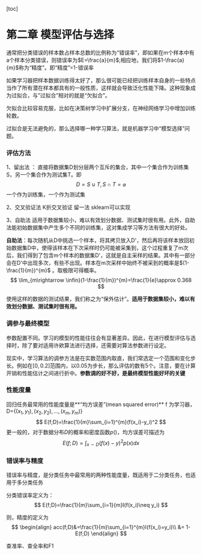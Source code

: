 [toc]

# 第二章 模型评估与选择

通常把分类错误的样本数占样本总数的比例称为“错误率”，即如果在m个样本中有a个样本分类错误，则错误率为$E=\frac{a}{m}$;相应地，我们将$1-\frac{a}{m}$称为“精度”。即“精度”=1-错误率

如果学习器把样本数据训练得太好了，那么很可能已经把训练样本自身的一些特点当作了所有潜在样本都具有的一般性质，这样就会导致泛化性能下降。这种现象成为过拟合，与”过拟合”相对的就是“欠拟合”。

欠拟合比较容易克服，比如在决策树学习中扩展分支，在神经网络学习中增加训练轮数。

过拟合是无法避免的，那么选择哪一种学习算法，就是机器学习中“模型选择”问题。

### 评估方法

1、留出法 ： 直接将数据集D划分层两个互斥的集合，其中一个集合作为训练集S，另一个集合作为测试集T。即$$D=S\cup T,S\cap T=\varnothing$$ 一个作为训练集，一个作为测试集

2、交叉验证法 K折交叉验证 留一法 sklearn可以实现

3、自助法 适用于数据集较小，难以有效划分数据、测试集时很有用。此外，自助法能初始数据集中产生多个不同的训练集，这对集成学习等方法有很大的好处。

**自助法**：每次随机从D中挑选一个样本，将其拷贝放入D'，然后再将该样本放回初始数据集D中，使得该样本在下次采样时仍可能被采集到，这个过程重复了m次后，我们得到了包含m个样本的数据集D'，这就是自主采样的结果。其中有一部分会在D'中出现多次，有些不出现。样本在m次采样中始终不被采到的概率是$(1-\frac{1}{m})^{m}$ 。取极限可得概率。
$$
\lim_{m\rightarrow \infin}(1-\frac{1}{m})^{m}=\frac{1}{e}\approx 0.368
$$

使用这样的数据的测试结果，我们称之为“保外估计”。**适用于数据集较小，难以有效划分数据、测试集时很有用。**

### 调参与最终模型

参数配置不同。学习的模型的性能往往会有显著差异。因此，在进行模型评估与选择时，除了要对适用许欸算法进行选择，还需要对算法参数进行设定。

现实中，学习算法的调参方法是在实数范围内取直，我们常选定一个范围和变化步长。例如在$[0,0.2]$范围内，以0.05为步长，那么评估的数有5个。注意，要在计算开销和性能估计之间进行折中。**参数调的好不好，是最终模型性能好坏的关键**

### 性能度量

回归任务最常用的性能度量是**“均方误差”(mean squared error)** f 为学习器，D=$\left\{(x_1,y_1),(x_2,y_2),\dots , (x_m,y_m)\right\}$
$$
E(f;D)=\frac{1}{m}\sum_{i=1}^{m}(f(x_i)-y_i)^2
$$
更一般的，对于数据分布$D$的概率和密度函数$p()$，均方误差可描述为
$$
E(f;D)=\int_{x\sim D}(f(x)-y)^2p(x)dx
$$

### 错误率与精度

错误率与精度，是分类任务中最常用的两种性能度量，既适用于二分类任务，也适用于多分类任务

分类错误率定义为：
$$
E(f;D)=\frac{1}{m}\sum_{i=1}{m}I(f(x_i)\neq y_i)
$$


则，精度的定义为
$$
\begin{align}
acc(f;D)&=\frac{1}{m}\sum_{i=1}^{m}I(f(x_i)=y_i)\\
     &= 1-E(f;D)
\end{align}
$$


查准率、查全率和F1

